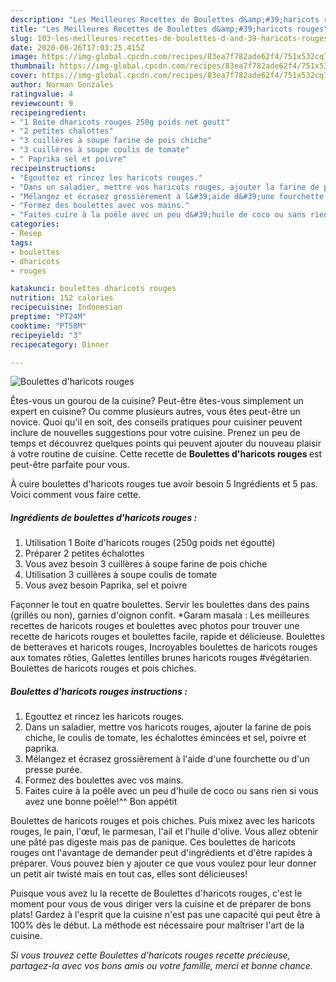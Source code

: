 ```yaml
---
description: "Les Meilleures Recettes de Boulettes d&amp;#39;haricots rouges"
title: "Les Meilleures Recettes de Boulettes d&amp;#39;haricots rouges"
slug: 103-les-meilleures-recettes-de-boulettes-d-and-39-haricots-rouges
date: 2020-06-26T17:03:25.415Z
image: https://img-global.cpcdn.com/recipes/83ea7f782ade62f4/751x532cq70/boulettes-dharicots-rouges-photo-principale-de-la-recette.jpg
thumbnail: https://img-global.cpcdn.com/recipes/83ea7f782ade62f4/751x532cq70/boulettes-dharicots-rouges-photo-principale-de-la-recette.jpg
cover: https://img-global.cpcdn.com/recipes/83ea7f782ade62f4/751x532cq70/boulettes-dharicots-rouges-photo-principale-de-la-recette.jpg
author: Norman Gonzales
ratingvalue: 4
reviewcount: 9
recipeingredient:
- "1 Boite dharicots rouges 250g poids net goutt"
- "2 petites chalottes"
- "3 cuillères à soupe farine de pois chiche"
- "3 cuillères à soupe coulis de tomate"
- " Paprika sel et poivre"
recipeinstructions:
- "Egouttez et rincez les haricots rouges."
- "Dans un saladier, mettre vos haricots rouges, ajouter la farine de pois chiche, le coulis de tomate, les échalottes émincées et sel, poivre et paprika."
- "Mélangez et écrasez grossièrement à l&#39;aide d&#39;une fourchette ou d&#39;un presse purée."
- "Formez des boulettes avec vos mains."
- "Faites cuire à la poêle avec un peu d&#39;huile de coco ou sans rien si vous avez une bonne poêle!^^ Bon appétit"
categories:
- Resep
tags:
- boulettes
- dharicots
- rouges

katakunci: boulettes dharicots rouges 
nutrition: 152 calories
recipecuisine: Indonesian
preptime: "PT24M"
cooktime: "PT58M"
recipeyield: "3"
recipecategory: Dinner

---
```



![Boulettes d&#39;haricots rouges](https://img-global.cpcdn.com/recipes/83ea7f782ade62f4/751x532cq70/boulettes-dharicots-rouges-photo-principale-de-la-recette.jpg)

Êtes-vous un gourou de la cuisine? Peut-être êtes-vous simplement un expert en cuisine? Ou comme plusieurs autres, vous êtes peut-être un novice. Quoi qu'il en soit, des conseils pratiques pour cuisiner peuvent inclure de nouvelles suggestions pour votre cuisine. Prenez un peu de temps et découvrez quelques points qui peuvent ajouter du nouveau plaisir à votre routine de cuisine. Cette recette de <strong> Boulettes d&#39;haricots rouges </strong> est peut-être parfaite pour vous.

<!--inarticleads1-->

À cuire boulettes d&#39;haricots rouges tue avoir besoin 5 Ingrédients et 5 pas. Voici comment vous faire cette.

##### Ingrédients de boulettes d&#39;haricots rouges :

1. Utilisation 1 Boite d&#39;haricots rouges (250g poids net égoutté)
1. Préparer 2 petites échalottes
1. Vous avez besoin 3 cuillères à soupe farine de pois chiche
1. Utilisation 3 cuillères à soupe coulis de tomate
1. Vous avez besoin  Paprika, sel et poivre


Façon­ner le tout en quatre boulettes. Servir les boulettes dans des pains (grillés ou non), garnies d&#39;oignon confit. *Garam masala : Les meilleures recettes de haricots rouges et boulettes avec photos pour trouver une recette de haricots rouges et boulettes facile, rapide et délicieuse. Boulettes de betteraves et haricots rouges, Incroyables boulettes de haricots rouges aux tomates rôties, Galettes lentilles brunes haricots rouges #végétarien. Boulettes de haricots rouges et pois chiches. 

<!--inarticleads2-->

##### Boulettes d&#39;haricots rouges instructions :

1. Egouttez et rincez les haricots rouges.
1. Dans un saladier, mettre vos haricots rouges, ajouter la farine de pois chiche, le coulis de tomate, les échalottes émincées et sel, poivre et paprika.
1. Mélangez et écrasez grossièrement à l&#39;aide d&#39;une fourchette ou d&#39;un presse purée.
1. Formez des boulettes avec vos mains.
1. Faites cuire à la poêle avec un peu d&#39;huile de coco ou sans rien si vous avez une bonne poêle!^^ Bon appétit


Boulettes de haricots rouges et pois chiches. Puis mixez avec les haricots rouges, le pain, l&#39;œuf, le parmesan, l&#39;ail et l&#39;huile d&#39;olive. Vous allez obtenir une pâté pas digeste mais pas de panique. Ces boulettes de haricots rouges ont l&#39;avantage de demander peut d&#39;ingrédients et d&#39;être rapides à préparer. Vous pouvez bien y ajouter ce que vous voulez pour leur donner un petit air twisté mais en tout cas, elles sont délicieuses! 

<!--inarticleads1-->

<p>
Puisque vous avez lu la recette de Boulettes d&#39;haricots rouges, c'est le moment pour vous de vous diriger vers la cuisine et de préparer de bons plats! Gardez à l'esprit que la cuisine n'est pas une capacité qui peut être à 100% dès le début. La méthode est nécessaire pour maîtriser l'art de la cuisine.
</p>

<p>
<i>Si vous trouvez cette Boulettes d&#39;haricots rouges recette précieuse, partagez-la avec vos bons amis ou votre famille, merci et bonne chance.</i>
</p>
